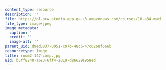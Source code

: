 ```yaml
---
content_type: resource
description: ''
file: https://ol-ocw-studio-app-qa.s3.amazonaws.com/courses/18-a34-mathematical-problem-solving-putnam-seminar-fall-2018/b5ff8240a6236ff42019d86629e958ed_room2-147-comp.jpg
file_type: image/jpeg
image_metadata:
  caption: ''
  credit: ''
  image-alt: ''
parent_uid: d9ed0837-0051-c97b-48c5-47c6268f666b
resourcetype: Image
title: room2-147-comp.jpg
uid: b5ff8240-a623-6ff4-2019-d86629e958ed
---
```


